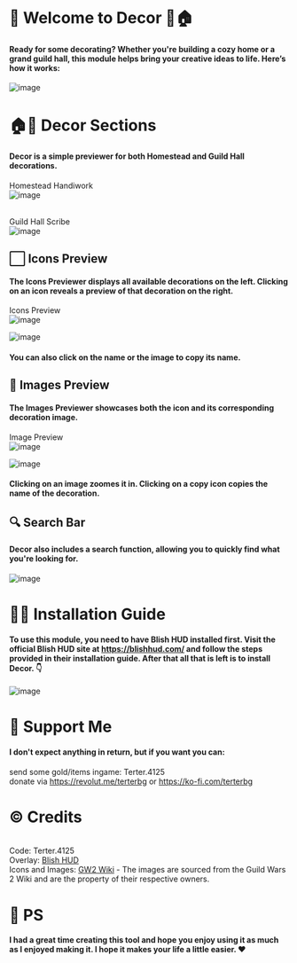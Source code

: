 #  👋 Welcome to Decor 🐻🏠
#### Ready for some decorating? Whether you're building a cozy home or a grand guild hall, this module helps bring your creative ideas to life. Here’s how it works:
![image](https://github.com/user-attachments/assets/b758f544-fef6-4dca-9f73-afa33b7e255b)

# 🏠🏰 Decor Sections
#### Decor is a simple previewer for both Homestead and Guild Hall decorations. 
Homestead Handiwork
<br>![image](https://github.com/user-attachments/assets/4648825d-dd76-4282-8784-c7094279818c)

<br>Guild Hall Scribe
<br>![image](https://github.com/user-attachments/assets/683b1ab2-5a03-42d7-9cce-faf09991d3d6)

## ⬜ Icons Preview
#### The Icons Previewer displays all available decorations on the left. Clicking on an icon reveals a preview of that decoration on the right.
Icons Preview
<br>![image](https://github.com/user-attachments/assets/963f8896-f986-4e44-96dc-6236fe68a180)

![image](https://github.com/user-attachments/assets/6ab6f6bf-5851-4620-b051-e9f224e31a57)
#### You can also click on the name or the image to copy its name.
## 🎴 Images Preview
#### The Images Previewer showcases both the icon and its corresponding decoration image.
Image Preview
<br>![image](https://github.com/user-attachments/assets/0d295bc7-d6b1-43b9-a333-d6d7e80c45b4)

![image](https://github.com/user-attachments/assets/732c0780-acca-49b8-9ea9-bcb4825695a8)
#### Clicking on an image zoomes it in. Clicking on a copy icon copies the name of the decoration.

## 🔍 Search Bar
#### Decor also includes a search function, allowing you to quickly find what you're looking for.

![image](https://github.com/user-attachments/assets/a8069454-e18f-4264-a181-ce3052da1116)

# 👨‍💻 Installation Guide
#### To use this module, you need to have Blish HUD installed first. Visit the official Blish HUD site at https://blishhud.com/ and follow the steps provided in their installation guide. After that all that is left is to install Decor. 👇
![image](https://i.imgur.com/9oYfYsp.png)
##

# 💸 Support Me
#### I don't expect anything in return, but if you want you can:
send some gold/items ingame: Terter.4125
<br>donate via https://revolut.me/terterbg or https://ko-fi.com/terterbg

# ©️ Credits
<br>Code: Terter.4125
<br>Overlay: [Blish HUD](https://blishhud.com/)
<br>Icons and Images: [GW2 Wiki](https://wiki.guildwars2.com/wiki/Main_Page) - The images are sourced from the Guild Wars 2 Wiki and are the property of their respective owners.

# 💌 PS
#### I had a great time creating this tool and hope you enjoy using it as much as I enjoyed making it. I hope it makes your life a little easier. ❤️
##
